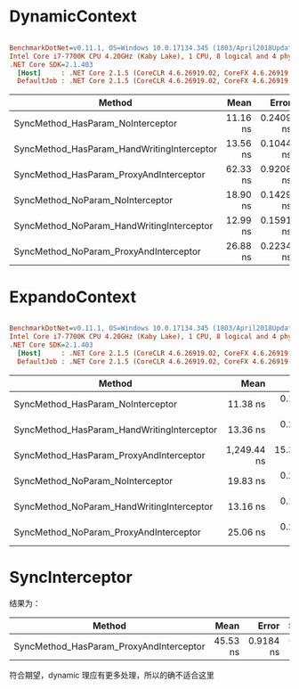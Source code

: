 # DynamicContext

``` ini

BenchmarkDotNet=v0.11.1, OS=Windows 10.0.17134.345 (1803/April2018Update/Redstone4)
Intel Core i7-7700K CPU 4.20GHz (Kaby Lake), 1 CPU, 8 logical and 4 physical cores
.NET Core SDK=2.1.403
  [Host]     : .NET Core 2.1.5 (CoreCLR 4.6.26919.02, CoreFX 4.6.26919.02), 64bit RyuJIT
  DefaultJob : .NET Core 2.1.5 (CoreCLR 4.6.26919.02, CoreFX 4.6.26919.02), 64bit RyuJIT


```
|                                     Method |     Mean |     Error |    StdDev |    StdErr |      Min |       Q1 |   Median |       Q3 |      Max |         Op/s |
|------------------------------------------- |---------:|----------:|----------:|----------:|---------:|---------:|---------:|---------:|---------:|-------------:|
|          SyncMethod_HasParam_NoInterceptor | 11.16 ns | 0.2409 ns | 0.2135 ns | 0.0571 ns | 10.91 ns | 10.97 ns | 11.11 ns | 11.36 ns | 11.59 ns | 89,577,523.9 |
| SyncMethod_HasParam_HandWritingInterceptor | 13.56 ns | 0.1044 ns | 0.0976 ns | 0.0252 ns | 13.41 ns | 13.48 ns | 13.55 ns | 13.63 ns | 13.75 ns | 73,765,279.6 |
|    SyncMethod_HasParam_ProxyAndInterceptor | 62.33 ns | 0.9208 ns | 0.8614 ns | 0.2224 ns | 61.12 ns | 61.77 ns | 62.19 ns | 62.90 ns | 64.00 ns | 16,044,783.2 |
|           SyncMethod_NoParam_NoInterceptor | 18.90 ns | 0.1429 ns | 0.1267 ns | 0.0339 ns | 18.70 ns | 18.85 ns | 18.91 ns | 18.97 ns | 19.15 ns | 52,904,906.2 |
|  SyncMethod_NoParam_HandWritingInterceptor | 12.99 ns | 0.1591 ns | 0.1488 ns | 0.0384 ns | 12.81 ns | 12.88 ns | 12.93 ns | 13.14 ns | 13.25 ns | 76,991,278.7 |
|     SyncMethod_NoParam_ProxyAndInterceptor | 26.88 ns | 0.2234 ns | 0.2090 ns | 0.0540 ns | 26.59 ns | 26.71 ns | 26.85 ns | 27.04 ns | 27.25 ns | 37,201,558.2 |

# ExpandoContext

``` ini

BenchmarkDotNet=v0.11.1, OS=Windows 10.0.17134.345 (1803/April2018Update/Redstone4)
Intel Core i7-7700K CPU 4.20GHz (Kaby Lake), 1 CPU, 8 logical and 4 physical cores
.NET Core SDK=2.1.403
  [Host]     : .NET Core 2.1.5 (CoreCLR 4.6.26919.02, CoreFX 4.6.26919.02), 64bit RyuJIT
  DefaultJob : .NET Core 2.1.5 (CoreCLR 4.6.26919.02, CoreFX 4.6.26919.02), 64bit RyuJIT


```
|                                     Method |        Mean |      Error |     StdDev |    StdErr |         Min |          Q1 |      Median |          Q3 |         Max |         Op/s |
|------------------------------------------- |------------:|-----------:|-----------:|----------:|------------:|------------:|------------:|------------:|------------:|-------------:|
|          SyncMethod_HasParam_NoInterceptor |    11.38 ns |  0.1417 ns |  0.1325 ns | 0.0342 ns |    11.21 ns |    11.27 ns |    11.35 ns |    11.46 ns |    11.69 ns | 87,840,205.4 |
| SyncMethod_HasParam_HandWritingInterceptor |    13.36 ns |  0.2926 ns |  0.2594 ns | 0.0693 ns |    13.06 ns |    13.16 ns |    13.28 ns |    13.53 ns |    14.01 ns | 74,849,649.6 |
|    SyncMethod_HasParam_ProxyAndInterceptor | 1,249.44 ns | 15.3168 ns | 13.5779 ns | 3.6288 ns | 1,231.37 ns | 1,237.32 ns | 1,250.90 ns | 1,255.73 ns | 1,276.93 ns |    800,359.0 |
|           SyncMethod_NoParam_NoInterceptor |    19.83 ns |  0.2283 ns |  0.1906 ns | 0.0529 ns |    19.48 ns |    19.72 ns |    19.78 ns |    20.01 ns |    20.15 ns | 50,421,023.5 |
|  SyncMethod_NoParam_HandWritingInterceptor |    13.16 ns |  0.1915 ns |  0.1697 ns | 0.0454 ns |    12.92 ns |    13.03 ns |    13.14 ns |    13.23 ns |    13.54 ns | 75,995,335.6 |
|     SyncMethod_NoParam_ProxyAndInterceptor |    25.06 ns |  0.2796 ns |  0.2478 ns | 0.0662 ns |    24.63 ns |    24.89 ns |    25.09 ns |    25.19 ns |    25.47 ns | 39,906,412.0 |


# SyncInterceptor 

结果为： 

|                                     Method |     Mean |     Error |    StdDev |    StdErr |      Min |       Q1 |   Median |       Q3 |      Max |         Op/s |
|------------------------------------------- |---------:|----------:|----------:|----------:|---------:|---------:|---------:|---------:|---------:|-------------:|
|    SyncMethod_HasParam_ProxyAndInterceptor | 45.53 ns | 0.9184 ns | 0.9827 ns | 0.2316 ns | 44.51 ns | 44.60 ns | 45.37 ns | 46.31 ns | 47.85 ns | 21,964,106.6 |

符合期望，dynamic 理应有更多处理，所以的确不适合这里